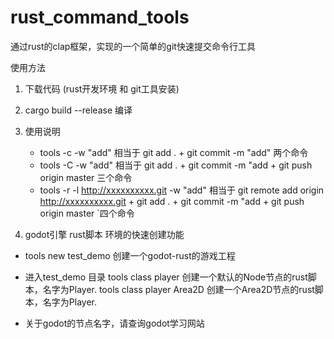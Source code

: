 # rust_command_tools
通过rust的clap框架，实现的一个简单的git快速提交命令行工具

使用方法
1. 下载代码 (rust开发环境 和 git工具安装)
2. cargo build --release 编译
3. 使用说明
   -  tools -c -w "add"  相当于 git add . +  git commit -m "add" 两个命令
   -  tools -C -w "add"  相当于 git add . +  git commit -m "add + git push origin master  三个命令
   -  tools -r -l http://xxxxxxxxxx.git -w "add"  相当于 git remote add origin http://xxxxxxxxxx.git + git add . +  git commit -m "add + git push origin master  `四个命令

4. godot引擎 rust脚本 环境的快速创建功能

  - tools new test_demo  创建一个godot-rust的游戏工程
  -  进入test_demo 目录
    tools class player   创建一个默认的Node节点的rust脚本，名字为Player.
    tools class player Area2D    创建一个Area2D节点的rust脚本，名字为Player.
    
  -  关于godot的节点名字，请查询godot学习网站

